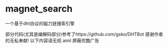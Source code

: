 magnet_search
=============

一个基于dht协议的磁力链搜索引擎

部分代码(尤其是编解码部分)参考了https://github.com/gsko/DHTBot
感谢作者的无私奉献!
以下内容请无视
aiml
屏蔽优酷广告
